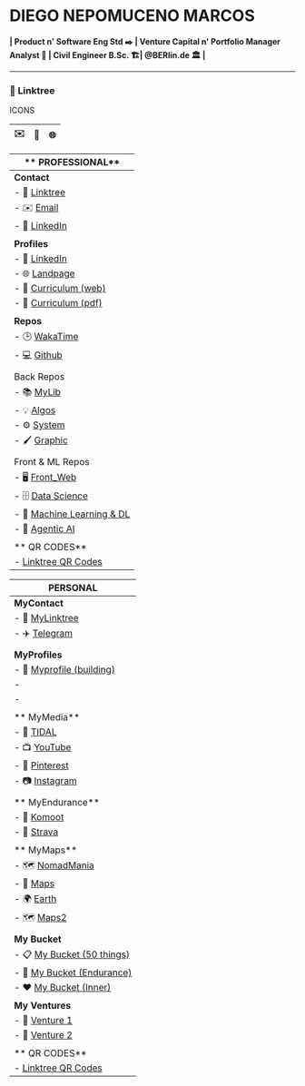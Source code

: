 # DIEGO NEPOMUCENO MARCOS 
**| Product n' Software Eng Std ✒️ | Venture Capital n' Portfolio Manager Analyst 🎩 | Civil Engineer B.Sc. 🏗️| @BERlin.de 🏛️ |**

---

### 🔗 Linktree

ICONS

| ✉️ [](mailto:diegonmarcos@gmail.com "null") | 💼 [](https://linkedin.com/in/diegonmarcos "null") | 🌐 [](https://diegonmarcos.github.io "null") |
| ------------------------------------------- | -------------------------------------------------- | -------------------------------------------- |

| ** PROFESSIONAL**                                                                           |
| ------------------------------------------------------------------------------------------- |
| **Contact**                                                                                 |
| - 🔗 [Linktree](https://linktr.ee/diegonmarcos "null")                                      |
| - ✉️ [Email](mailto:diegonmarcos@gmail.com "null")                                          |
| - 💼 [LinkedIn](https://linkedin.com/in/diegonmarcos "null")                                |
|                                                                                             |
| **Profiles**                                                                                |
| - 💼 [LinkedIn](https://linkedin.com/in/diegonmarcos "null")                                |
| - 🌐 [Landpage](https://diegonmarcos.github.io "null")                                      |
| - 📃 [Curriculum (web)](https://diegonmarcos.github.io/cv_web "null")                       |
| - 📄 [Curriculum (pdf)](https://diegonmarcos.github.io/cv_pdf "null")                       |
|                                                                                             |
| **Repos**                                                                                   |
| - 🕒 [WakaTime](https://wakatime.com/@diegonmarcos "null")                                  |
| - 💻 [Github](https://github.com/diegonmarcos "null")                                       |
|                                                                                             |
| Back Repos                                                                                  |
| - 📚 [MyLib](https://github.com/diegonmarcos/mylib "null")                                  |
| - 💡 [Algos](https://github.com/diegonmarcos/algo "null")                                   |
| - ⚙️ [System](https://github.com/diegonmarcos/system "null")                                |
| - 🖌️ [Graphic](https://github.com/diegonmarcos/graphic "null")                             |
|                                                                                             |
| Front & ML Repos                                                                            |
| - 🖥️ [Front_Web](https://github.com/diegonmarcos/diegonmarcos.github.io "null")            |
| - 🗄️ [Data Science](https://github.com/diegonmarcos/diegonmarcos.github.io "null")         |
| - 🧠 [Machine Learning & DL](https://github.com/diegonmarcos/diegonmarcos.github.io "null") |
| - 🤖 [Agentic AI](https://github.com/diegonmarcos/diegonmarcos.github.io "null")            |
|                                                                                             |
| ** QR CODES**                                                                               |
| - [Linktree QR Codes](https://diegonmarcos.github.io/linktree/qrcode.html "null")           |

| **PERSONAL**                                                                                             |
| -------------------------------------------------------------------------------------------------------- |
| **MyContact**                                                                                            |
| - 🔗 [MyLinktree ](https://diegonmarcos.github.io/linktree "null")                                       |
| - ✈️ [Telegram](https://t.me/diegonmarcos "null")                                                        |
|                                                                                                          |
| **MyProfiles**                                                                                           |
| - 👤 [Myprofile (building)](https://linktr.ee/diegonmarcos "null")                                       |
| -                                                                                                        |
| -                                                                                                        |
|                                                                                                          |
| ** MyMedia**                                                                                             |
| - 🎵 [TIDAL](https://tidal.com/browse/user/diegonmarcos "null")                                          |
| - 📺 [YouTube](https://www.youtube.com/channel/diegonmarcos "null")                                      |
| - 📌 [Pinterest](https://www.pinterest.com/diegonmarcos "null")                                          |
| - 📷 [Instagram](https://www.instagram.com/diegonmarcos "null")                                          |
|                                                                                                          |
| ** MyEndurance**                                                                                         |
| - 🚴 [Komoot](https://www.komoot.com/user/2474200810898/routes "null")                                   |
| - 🏃 [Strava](https://www.strava.com/athletes/4662170 "null")                                            |
|                                                                                                          |
| ** MyMaps**                                                                                              |
| - 🗺️ [NomadMania](https://nomadmania.com/profile/73889 "null")                                          |
| - 📍 [Maps](https://www.google.com/maps/d/edit?mid=1EOqj1-9grA1Bt_gtUHh25-pGpeLzKzU&usp=sharing"null")   |
| - 🌍 [Earth](https://earth.google.com/earth/d/1MwtAnYRNN5qyxl6BmRBpvAGpZv3modMy?usp=sharing "null")      |
| - 🗺️ [Maps2](https://www.google.com/maps/d/edit?mid=1EOqj1-9grA1Bt_gtUHh25-pGpeLzKzU&usp=sharing"null") |
|                                                                                                          |
| **My Bucket**                                                                                            |
| - 📋 [My Bucket (50 things)](https://bucketlistjourney.net/my-bucket-list/ "null")                       |
| - 🏃 [My Bucket (Endurance)](https://bucketlistjourney.net/my-bucket-list/ "null")                       |
| - ❤️ [My Bucket (Inner)](https://bucketlistjourney.net/my-bucket-list/ "null")                           |
|                                                                                                          |
| **My Ventures**                                                                                          |
| - 🚀 [Venture 1](https://bucketlistjourney.net/my-bucket-list/ "null")                                   |
| - 🚀 [Venture 2](https://bucketlistjourney.net/my-bucket-list/ "null")                                   |
|                                                                                                          |
| ** QR CODES**                                                                                            |
| - [Linktree QR Codes](https://diegonmarcos.github.io/linktree/qrcode.html "null")                        |

